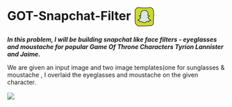 # GOT-Snapchat-Filter <img src="https://github.com/Soumya007-developer/GOT-Snapchat-Filter/blob/main/Snap%20Icon/snapchat.svg" width="50px" align="center"> 
***In this problem, I will be building snapchat like face filters - eyeglasses and moustache for popular Game Of Throne Characters Tyrion Lannister and Jaime.***

We are given an input image and two image templates(one for sunglasses & moustache , I overlaid the eyeglasses and moustache on the given character. 
 
 <img src="https://minio.codingblocks.com/amoeba/jamie.jpg" width="500px" align="center"> 
